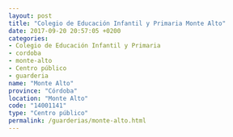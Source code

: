 ```yaml
---
layout: post
title: "Colegio de Educación Infantil y Primaria Monte Alto"
date: 2017-09-20 20:57:05 +0200
categories:
- Colegio de Educación Infantil y Primaria
- cordoba
- monte-alto
- Centro público
- guarderia
name: "Monte Alto"
province: "Córdoba"
location: "Monte Alto"
code: "14001141"
type: "Centro público"
permalink: /guarderias/monte-alto.html
---
```

